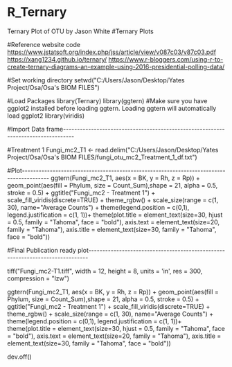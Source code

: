 # R_Ternary
Ternary Plot of OTU by Jason White
#Ternary Plots

#Reference website code
https://www.jstatsoft.org/index.php/jss/article/view/v087c03/v87c03.pdf
https://xang1234.github.io/ternary/
https://www.r-bloggers.com/using-r-to-create-ternary-diagrams-an-example-using-2016-presidential-polling-data/
  
#Set working directory
  setwd("C:/Users/Jason/Desktop/Yates Project/Osa/Osa's BIOM FILES")

#Load Packages
library(Ternary)
library(ggtern) #Make sure you have ggplot2 installed before loading ggtern. Loading ggtern will automatically load ggplot2
library(viridis)

#Import Data frame----------------------------------------------------------------------------------

#Treatment 1
Fungi_mc2_T1 <- read.delim("C:/Users/Jason/Desktop/Yates Project/Osa/Osa's BIOM FILES/fungi_otu_mc2_Treatment_1_df.txt")

#Plot----------------------------------------------------------------------------------------
ggtern(Fungi_mc2_T1, aes(x = BK, y = Rh, z = Rp)) +
  geom_point(aes(fill = Phylum, size = Count_Sum),shape = 21, alpha = 0.5, stroke = 0.5) +
  ggtitle("Fungi_mc2 - Treatment 1") +
  scale_fill_viridis(discrete=TRUE) +
  theme_rgbw() +
  scale_size(range = c(1, 30), name="Average Counts") +
  theme(legend.position = c(0,1), legend.justification = c(1, 1))+
  theme(plot.title = element_text(size=30, hjust = 0.5, family = "Tahoma", face = "bold"), 
        axis.text = element_text(size=20, family = "Tahoma"), 
        axis.title = element_text(size=30, family = "Tahoma", face = "bold"))


#Final Publication ready plot------------------------------------------------------------------------------

tiff("Fungi_mc2-T1.tiff", width = 12, height = 8, units = 'in', res = 300, compression = "lzw")  

ggtern(Fungi_mc2_T1, aes(x = BK, y = Rh, z = Rp)) +
  geom_point(aes(fill = Phylum, size = Count_Sum),shape = 21, alpha = 0.5, stroke = 0.5) +
  ggtitle("Fungi_mc2 - Treatment 1") +
  scale_fill_viridis(discrete=TRUE) +
  theme_rgbw() +
  scale_size(range = c(1, 30), name="Average Counts") +
  theme(legend.position = c(0,1), legend.justification = c(1, 1))+
  theme(plot.title = element_text(size=30, hjust = 0.5, family = "Tahoma", face = "bold"), 
        axis.text = element_text(size=20, family = "Tahoma"), 
        axis.title = element_text(size=30, family = "Tahoma", face = "bold"))

dev.off()

